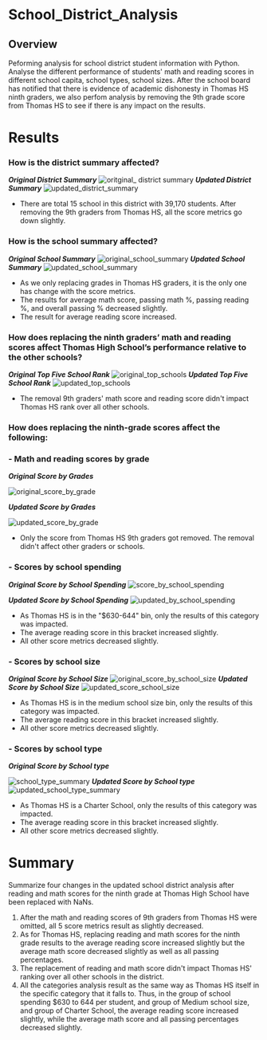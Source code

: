 # School_District_Analysis
## Overview
Peforming analysis for school district student information with Python. Analyse the different performance of students' math and reading scores in different school capita, school types, school sizes. After the school board has notified that there is evidence of academic dishonesty in Thomas HS ninth graders, we also perfom analysis by removing the 9th grade score from Thomas HS to see if there is any impact on the results.

# Results
### How is the district summary affected?
_**Original District Summary**_
![oritginal_ district summary](https://github.com/rykiprince/School_District_Analysis/blob/main/Resources/District_summary_df.png)
_**Updated District Summary**_
![updated_district_summary](https://github.com/rykiprince/School_District_Analysis/blob/main/Resources/updated_district_summary_df.png)
- There are total 15 school in this district with 39,170 students. After removing the 9th graders from Thomas HS, all the score metrics go down slightly.
  
### How is the school summary affected?
_**Original School Summary**_
![original_school_summary](https://github.com/rykiprince/School_District_Analysis/blob/main/Resources/school_summary.png)
_**Updated School Summary**_
![updated_school_summary](https://github.com/rykiprince/School_District_Analysis/blob/main/Resources/updated_school_summary.png)
- As we only replacing grades in Thomas HS graders, it is the only one has change with the score metrics.
- The results for average math score, passing math %, passing reading %, and overall passing % decreased slightly.
- The result for average reading score increased.
    
### How does replacing the ninth graders’ math and reading scores affect Thomas High School’s performance relative to the other schools?
_**Original Top Five School Rank**_
![original_top_schools](https://github.com/rykiprince/School_District_Analysis/blob/main/Resources/top_schools.png)
_**Updated Top Five School Rank**_
![updated_top_schools](https://github.com/rykiprince/School_District_Analysis/blob/main/Resources/updated_top_schools.png)
- The removal 9th graders' math score and reading score didn't impact Thomas HS rank over all other schools.
    
### How does replacing the ninth-grade scores affect the following:
### - Math and reading scores by grade
_**Original Score by Grades**_

![original_score_by_grade](https://github.com/rykiprince/School_District_Analysis/blob/main/Resources/original_score_by_grades.png)

_**Updated Score by Grades**_

![updated_score_by_grade](https://github.com/rykiprince/School_District_Analysis/blob/main/Resources/updated_score_by_grades.png)
    
- Only the score from Thomas HS 9th graders got removed. The removal didn't affect other graders or schools.
    
### - Scores by school spending
_**Original Score by School Spending**_
![score_by_school_spending](https://github.com/rykiprince/School_District_Analysis/blob/main/Resources/spending_summary.png)
  
_**Updated Score by School Spending**_
![updated_by_school_spending](https://github.com/rykiprince/School_District_Analysis/blob/main/Resources/updated_spending_summary.png)
      
- As Thomas HS is in the "$630-644" bin, only the results of this category was impacted.
- The average reading score in this bracket increased slightly.
- All other score metrics decreased slightly.
   
### - Scores by school size
_**Original Score by School Size**_
![original_score_by_school_size](https://github.com/rykiprince/School_District_Analysis/blob/main/Resources/school_size_summary.png)
_**Updated Score by School Size**_
![updated_score_school_size](https://github.com/rykiprince/School_District_Analysis/blob/main/Resources/updated_school_size_summary.png)

- As Thomas HS is in the medium school size bin, only the results of this category was impacted.
- The average reading score in this bracket increased slightly.
- All other score metrics decreased slightly.

### - Scores by school type
_**Original Score by School type**_

![school_type_summary](https://github.com/rykiprince/School_District_Analysis/blob/main/Resources/school_type_summary.png)
_**Updated Score by School type**_
![updated_school_type_summary](https://github.com/rykiprince/School_District_Analysis/blob/main/Resources/updated_school_type_summary.png)

- As Thomas HS is a Charter School, only the results of this category was impacted.
- The average reading score in this bracket increased slightly.
- All other score metrics decreased slightly.

# Summary
Summarize four changes in the updated school district analysis after reading and math scores for the ninth grade at Thomas High School have been replaced with NaNs.
1. After the math and reading scores of 9th graders from Thomas HS were omitted, all 5 score metrics result as slightly decreased.
2. As for Thomas HS, replacing reading and math scores for the ninth grade results to the average reading score increased slightly but the average math score decreased slightly as well as all passing percentages.
3. The replacement of reading and math score didn't impact Thomas HS' ranking over all other schools in the district.
4. All the categories analysis result as the same way as Thomas HS itself in the specific category that it falls to. Thus, in the group of school spending $630 to 644 per student, and group of Medium school size, and group of Charter School, the average reading score increased slightly, while the average math score and all passing percentages decreased slightly.

